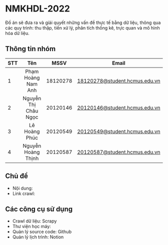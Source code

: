 # NMKHDL-2022
Đồ án sẽ đưa ra và giải quyết những vấn đề thực tế bằng dữ liệu, thông qua các quy trình: thu thập, tiền xử lý, phân tích thống kê, trực quan và mô hình hóa dữ liệu.

## Thông tin nhóm
| STT      | Tên                        |   MSSV           | Email                              |
| ---------|:--------------------------:|:----------------:|:----------------------------------:|
| 1        | Phạm Hoàng Nam Anh         |  18120278        | 18120278@student.hcmus.edu.vn      |
| 2        | Nguyễn Thị Châu Ngọc       |  20120146        | 20120146@student.hcmus.edu.vn      |
| 3        | Lê Hoàng Phúc              |  20120549        | 20120549@student.hcmus.edu.vn      |
| 4        | Nguyễn Hoàng Thịnh         |  20120587        | 20120587@student.hcmus.edu.vn      |

## Chủ đề
- Nội dung:
- Link crawl: 
## Các công cụ sử dụng
- Crawl dữ liệu: Scrapy
- Thư viện học máy: 
- Quản lý source code: Github
- Quản lý lịch trình: Notion
